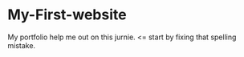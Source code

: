 # My-First-website
My portfolio help me out on this jurnie. <= start by fixing that spelling mistake.
